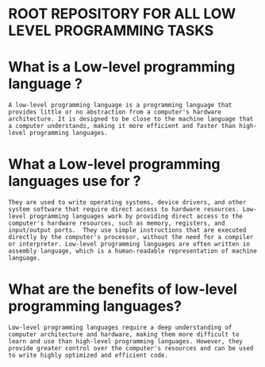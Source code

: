 # ROOT REPOSITORY FOR ALL LOW LEVEL PROGRAMMING TASKS

# What is a Low-level programming language ? 
`A low-level programming language is a programming language that provides little or no abstraction from a computer's hardware architecture. It is designed to be close to the machine language that a computer understands, making it more efficient and faster than high-level programming languages.`

# What a Low-level programming languages use for ?
`They are used to write operating systems, device drivers, and other system software that require direct access to hardware resources.
Low-level programming languages work by providing direct access to the computer's hardware resources, such as memory, registers, and input/output ports. 
They use simple instructions that are executed directly by the computer's processor, without the need for a compiler or interpreter. Low-level programming languages are often written in assembly language, which is a human-readable representation of machine language.`

# What are the benefits of low-level programming languages? 
`Low-level programming languages require a deep understanding of computer architecture and hardware, making them more difficult to learn and use than high-level programming languages. However, they provide greater control over the computer's resources and can be used to write highly optimized and efficient code.`
